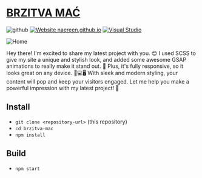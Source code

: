 # [BRZITVA MAĆ](https://brzitva-mac.netlify.app)

![github](https://badgen.net/badge/github/project/:color?icon=github) [![Website naereen.github.io](https://img.shields.io/website-up-down-green-red/https/naereen.github.io.svg)](https://naereen.github.io/) [![Visual Studio](https://badgen.net/badge/icon/visualstudio?icon=visualstudio&label)](https://visualstudio.microsoft.com)

![Home](https://imgur.com/w4OumQC.png)

Hey there! I'm excited to share my latest project with you. 😍 I used SCSS to give my site a unique and stylish look, and added some awesome GSAP animations to really make it stand out. 🌟 Plus, it's fully responsive, so it looks great on any device. 📱💻🖥️ With sleek and modern styling, your content will pop and keep your visitors engaged. Let me help you make a powerful impression with my latest project! 💪

## Install

- `git clone <repository-url>` (this repository)
- `cd brzitva-mac`
- `npm install`

## Build

- `npm start`
